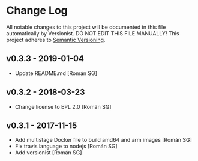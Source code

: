# Change Log

All notable changes to this project will be documented in this file
automatically by Versionist. DO NOT EDIT THIS FILE MANUALLY!
This project adheres to [Semantic Versioning](http://semver.org/).

## v0.3.3 - 2019-01-04

* Update README.md [Román SG]

## v0.3.2 - 2018-03-23

* Change license to EPL 2.0 [Román SG]

## v0.3.1 - 2017-11-15

* Add multistage Docker file to build amd64 and arm images [Román SG]
* Fix travis language to nodejs [Román SG]
* Add versionist [Román SG]
